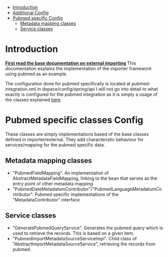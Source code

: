 - [Introduction](#Introduction)
- [Additional Config](#Additional-config)
- [Pubmed specific Config](#Pubmed-specific)
	- [Metadata mapping classes](#Metadata-classes)
	- [Service classes](#Service-classes)


# Introduction <a name="Introduction"></a> #

**[First read the base documentation on external importing](../README.md)**
This documentation explains the implementation of the importer framework using pubmed as an example.

The configuration done for pubmed specifically is located at pubmed-integration.xml in dspace/config/spring/api
I will not go into detail to what exactly is configured for the pubmed integration as it is simply a usage of the classes explained [here](../README.md)

# Pubmed specific classes Config <a name="Pubmed-specific"></a> #

These classes are simply implementations based of the base classes defined in importer/external. They add characteristic behaviour for services/mapping for the pubmed specific data.

## Metadata mapping classes <a name="Metadata-classes"></a> ##

- "PubmedFieldMapping". An implementation of AbstractMetadataFieldMapping, linking to the bean that serves as the entry point of other metadata mapping
- "PubmedDateMetadatumContributor"/"PubmedLanguageMetadatumContributor". Pubmed specific implementations of the "MetadataContributor" interface

## Service classes <a name="Service-classes"></a> ##

- "GeneratePubmedQueryService". Generates the pubmed query which is used to retrieve the records. This is based on a given item.
- "PubmedImportMetadataSourceServiceImpl". Child class of "AbstractImportMetadataSourceService", retrieving the records from pubmed.
